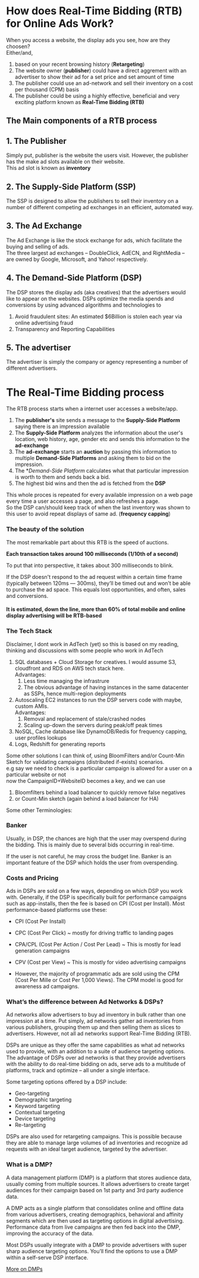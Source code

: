 # How does Real-Time Bidding (RTB) for Online Ads Work?

When you access a website, the display ads you see, how are they choosen?  
Either/and,
1. based on your recent browsing history (**Retargeting**)
2. The website owner (**publisher**) could have a direct aggrement with an advertiser to show their ad for a set price and set amount of time
3. The publisher could use an ad-network and sell their inventory on a cost per thousand (CPM) basis
4. The publisher could be using a highly effective, beneficial and very exciting platform known as **Real-Time Bidding (RTB)**

## The Main components of a RTB process

## 1. The Publisher
Simply put, publisher is the website the users visit. However, the publisher has the make ad slots available on their website.  
This ad slot is known as **inventory**

## 2. The Supply-Side Platform (SSP)
The SSP is designed to allow the publishers to sell their inventory on a number of different competing ad exchanges in an efficient, automated way.

## 3. The Ad Exchange
The Ad Exchange is like the stock exchange for ads, which facilitate the buying and selling of ads.  
The three largest ad exchanges – DoubleClick, AdECN, and RightMedia – are owned by Google, Microsoft, and Yahoo! respectively.

## 4. The Demand-Side Platform (DSP)
The DSP stores the display ads (aka creatives) that the advertisers would like to appear on the websites. DSPs optimize the media spends and conversions by using advanced algorithms and technologies to 
1. Avoid fraudulent sites: An estimated $6Billion is stolen each year via online advertising fraud
2. Transparency and Reporting Capabilities

## 5. The advertiser
The advertiser is simply the company or agency representing a number of different advertisers.


# The Real-Time Bidding process

The RTB process starts when a internet user accesses a website/app. 
1. The **publisher's** site sends a message to the **Supply-Side Platform** saying there is an impression available
2. The **Supply-Side Platform** analyzes the information about the user's location, web history, age, gender etc and sends this information to the **ad-exchange**
3. The **ad-exchange** starts an **auction** by passing this information to multiple **Demand-Side Platforms** and asking them to bid on the impression.
4. The **Demand-Side Platform* calculates what that particular impression is worth to them and sends back a bid.
5. The highest bid wins and then the ad is fetched from the **DSP**

This whole proces is repeated for every available impression on a web page every time a user accesses a page, and also refreshes a page.  
So the DSP can/should keep track of when the last inventory was shown to this user to avoid repeat displays of same ad. (**frequency capping**)


### The beauty of the solution

The most remarkable part about this RTB is the speed of auctions.  

**Each transaction takes around 100 milliseconds (1/10th of a second)**

To put that into perspective, it takes about 300 milliseconds to blink.

If the DSP doesn't respond to the ad request within a certain time frame (typically between 120ms — 300ms), they’ll be timed out and won’t be able to purchase the ad space. 
This equals lost opportunities, and often, sales and conversions.


#### It is estimated, down the line, more than 60% of total mobile and online display advertising will be RTB-based


### The Tech Stack

Disclaimer, I dont work in AdTech (yet) so this is based on my reading, thinking and discussions with some people who work in AdTech

1. SQL databases + Cloud Storage for creatives. I would assume S3, cloudfront and RDS on AWS tech stack here.  
Advantages:
   1. Less time managing the infrastrure
   2. The obvious advantage of having instances in the same datacenter as SSPs, hence multi-region deployments
2. Autoscaling EC2 instances to run the DSP servers code with maybe, custom AMIs.  
Advantages:
   1. Removal and replacement of stale/crashed nodes
   2. Scaling up-down the servers during peak/off peak times
3. NoSQL, Cache database like DynamoDB/Redis for frequency capping, user profiles lookups
4. Logs, Redshift for generating reports

Some other solutions I can think of, using BloomFilters and/or Count-Min Sketch for validating campaigns (distributed if-exists) scenarios.  
e.g say we need to check is a particular campaign is allowed for a user on a particular website or not  
now the CampaignID+WebsiteID becomes a key, and we can use 
1. Bloomfilters behind a load balancer to quickly remove false negatives
2. or Count-Min sketch (again behind a load balancer for HA)


Some other Terminologies:

### Banker
Usually, in DSP, the chances are high that the user may overspend during the bidding. This is mainly due to several bids occurring in real-time.

If the user is not careful, he may cross the budget line. Banker is an important feature of the DSP which holds the user from overspending.


### Costs and Pricing
Ads in DSPs are sold on a few ways, depending on which DSP you work with. Generally, if the DSP is specifically built for performance campaigns such as app-installs, then the fee is based on CPI (Cost per Install). Most performance-based platforms use these:

* CPI (Cost Per Install)
* CPC (Cost Per Click) ~ mostly for driving traffic to landing pages
* CPA/CPL (Cost Per Action / Cost Per Lead)  ~ This is mostly for lead generation campaigns
* CPV (Cost per View) ~ This is mostly for video advertising campaigns

* However, the majority of programmatic ads are sold using the CPM (Cost Per Mille or Cost Per 1,000 Views). The CPM model is good for awareness ad campaigns.


### What’s the difference between Ad Networks & DSPs?
Ad networks allow advertisers to buy ad inventory in bulk rather than one impression at a time. Put simply, ad networks gather ad inventories from various publishers, grouping them up and then selling them as slices to advertisers. However, not all ad networks support Real-Time Bidding (RTB).

DSPs are unique as they offer the same capabilities as what ad networks used to provide, with an addition to a suite of audience targeting options. The advantage of DSPs over ad networks is that they provide advertisers with the ability to do real-time bidding on ads, serve ads to a multitude of platforms, track and optimize – all under a single interface.

Some targeting options offered by a DSP include:
* Geo-targeting
* Demographic targeting
* Keyword targeting
* Contextual targeting
* Device targeting
* Re-targeting

DSPs are also used for retargeting campaigns. This is possible because they are able to manage large volumes of ad inventories and recognize ad requests with an ideal target audience, targeted by the advertiser.

### What is a DMP?
A data management platform (DMP) is a platform that stores audience data, usually coming from multiple sources. It allows advertisers to create target audiences for their campaign based on 1st party and 3rd party audience data.

A DMP acts as a single platform that consolidates online and offline data from various advertisers, creating demographics, behavioral and affinity segments which are then used as targeting options in digital advertising. Performance data from live campaigns are then fed back into the DMP, improving the accuracy of the data.

Most DSPs usually integrate with a DMP to provide advertisers with super sharp audience targeting options. You’ll find the options to use a DMP within a self-serve DSP interface.

[More on DMPs](https://www.knowonlineadvertising.com/programmatic-buying/data-management-platform-dmp/)